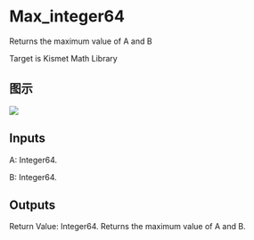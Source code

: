 # Max_integer64

Returns the maximum value of A and B

Target is Kismet Math Library

## 图示

![]($-20221218-19510874.png)

## Inputs

A: Integer64.

B: Integer64.  

## Outputs

Return Value: Integer64. Returns the maximum value of A and B.

